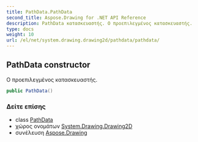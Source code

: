 ```yaml
---
title: PathData.PathData
second_title: Aspose.Drawing for .NET API Reference
description: PathData κατασκευαστής. Ο προεπιλεγμένος κατασκευαστής.
type: docs
weight: 10
url: /el/net/system.drawing.drawing2d/pathdata/pathdata/
---
```

## PathData constructor

Ο προεπιλεγμένος κατασκευαστής.

```csharp
public PathData()
```

### Δείτε επίσης

* class [PathData](../)
* χώρος ονομάτων [System.Drawing.Drawing2D](../../pathdata/)
* συνέλευση [Aspose.Drawing](../../../)


